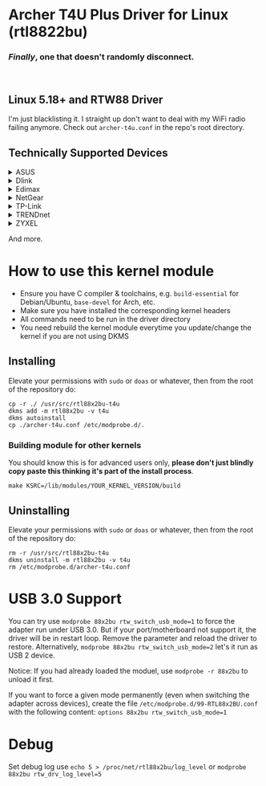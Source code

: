 # Archer T4U Plus Driver for Linux (rtl8822bu)
### _Finally_, one that doesn't randomly disconnect.

<br/>

## Linux 5.18+ and RTW88 Driver
I'm just blacklisting it. I straight up don't want to deal with my WiFi radio
failing anymore. Check out `archer-t4u.conf` in the repo's root directory.

## Technically Supported Devices
<details>
  <summary>
    ASUS
  </summary>

* ASUS AC1300 USB-AC55 B1
* ASUS U2
* ASUS USB-AC53 Nano
* ASUS USB-AC58
</details>

<details>
  <summary>
    Dlink
  </summary>

* Dlink - DWA-181
* Dlink - DWA-182
* Dlink - DWA-183 D Version
* Dlink - DWA-185
* Dlink - DWA-T185
</details>

<details>
  <summary>
    Edimax
  </summary>

* Edimax EW-7822ULC
* Edimax EW-7822UTC
* Edimax EW-7822UAD
</details>

<details>
  <summary>
    NetGear
  </summary>

* NetGear A6150
</details>

<details>
  <summary>
    TP-Link
  </summary>

* TP-Link Archer T3U
* TP-Link Archer T3U Plus
* TP-Link Archer T3U Nano
* TP-Link Archer T4U V3
* TP-Link Archer T4U Plus
</details>

<details>
  <summary>
    TRENDnet
  </summary>

* TRENDnet TEW-808UBM
</details>

<details>
  <summary>
    ZYXEL
  </summary>

* ZYXEL NWD6602
</details>


And more.

# How to use this kernel module
* Ensure you have C compiler & toolchains, e.g. `build-essential` for Debian/Ubuntu, `base-devel` for Arch, etc.
* Make sure you have installed the corresponding kernel headers
* All commands need to be run in the driver directory
* You need rebuild the kernel module everytime you update/change the kernel if you are not using DKMS


## Installing
Elevate your permissions with `sudo` or `doas` or whatever, then from the root
of the repository do:
```
cp -r ./ /usr/src/rtl88x2bu-t4u
dkms add -m rtl88x2bu -v t4u
dkms autoinstall
cp ./archer-t4u.conf /etc/modprobe.d/.
```
### Building module for other kernels
You should know this is for advanced users only,
**please don't just blindly copy paste this thinking it's part of the install process**.
```
make KSRC=/lib/modules/YOUR_KERNEL_VERSION/build
```

## Uninstalling
Elevate your permissions with `sudo` or `doas` or whatever, then from the root
of the repository do:
```
rm -r /usr/src/rtl88x2bu-t4u
dkms uninstall -m rtl88x2bu -v t4u
rm /etc/modprobe.d/archer-t4u.conf
```

# USB 3.0 Support
You can try use `modprobe 88x2bu rtw_switch_usb_mode=1` to force the adapter run under USB 3.0. But if your port/motherboard not support it, the driver will be in restart loop. Remove the parameter and reload the driver to restore. Alternatively, `modprobe 88x2bu rtw_switch_usb_mode=2` let\'s it run as USB 2 device.

Notice: If you had already loaded the moduel, use `modprobe -r 88x2bu` to unload it first.

If you want to force a given mode permanently (even when switching the adapter across devices), create the file `/etc/modprobe.d/99-RTL88x2BU.conf` with the following content:
`options 88x2bu rtw_switch_usb_mode=1`


# Debug
Set debug log use `echo 5 > /proc/net/rtl88x2bu/log_level` or `modprobe 88x2bu rtw_drv_log_level=5`
